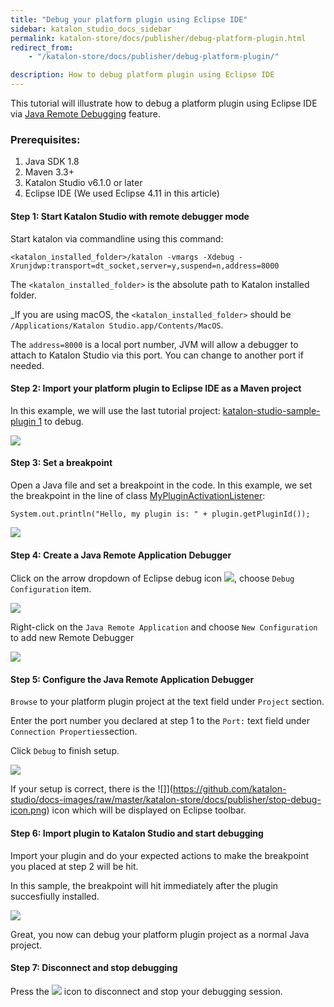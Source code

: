 ```yaml
---
title: "Debug your platform plugin using Eclipse IDE"
sidebar: katalon_studio_docs_sidebar
permalink: katalon-store/docs/publisher/debug-platform-plugin.html
redirect_from:
    - "/katalon-store/docs/publisher/debug-platform-plugin/"

description: How to debug platform plugin using Eclipse IDE
---
```

This tutorial will illustrate how to debug a platform plugin using Eclipse IDE via [Java Remote Debugging](https://help.eclipse.org/2019-03/topic/org.eclipse.jdt.doc.user/tasks/task-running_and_debugging.htm) feature.


### **Prerequisites:**



1. Java SDK 1.8
2. Maven 3.3+
3. Katalon Studio v6.1.0 or later
4. Eclipse IDE (We used Eclipse 4.11 in this article)


#### **Step 1: Start Katalon Studio with remote debugger mode**

Start katalon via commandline using this command:


```
<katalon_installed_folder>/katalon -vmargs -Xdebug -Xrunjdwp:transport=dt_socket,server=y,suspend=n,address=8000
```


The `<katalon_installed_folder>` is the absolute path to Katalon installed folder.

_If you are using macOS, the <code><katalon_installed_folder></code> should be <code>/Applications/Katalon Studio.app/Contents/MacOS</code>.</em>

The `address=8000` is a local port number, JVM will allow a debugger to attach to Katalon Studio via this port. You can change to another port if needed.


#### **Step 2: Import your platform plugin to Eclipse IDE as a Maven project**

In this example, we will use the last tutorial project: [katalon-studio-sample-plugin 1](https://github.com/katalon-studio/katalon-studio-sample-plugin) to debug.

![](https://github.com/katalon-studio/docs-images/raw/master/katalon-store/docs/publisher/import-plugin-project-to-eclipse-ide.png)


#### **Step 3: Set a breakpoint**

Open a Java file and set a breakpoint in the code. In this example, we set the breakpoint in the line of class [MyPluginActivationListener](https://github.com/katalon-studio/katalon-studio-sample-plugin/blob/master/src/main/java/com/mycompany/plugin/MyPluginActivationListener.java):


```
System.out.println("Hello, my plugin is: " + plugin.getPluginId());
```

![](https://github.com/katalon-studio/docs-images/raw/master/katalon-store/docs/publisher/set-breakpoint.png)


#### **Step 4: Create a Java Remote Application Debugger**

Click on the arrow dropdown of Eclipse debug icon ![](https://github.com/katalon-studio/docs-images/raw/master/katalon-store/docs/publisher/debug-icon.png), choose `Debug Configuration` item.

![](https://github.com/katalon-studio/docs-images/raw/master/katalon-store/docs/publisher/debug-configurations.png)


Right-click on the `Java Remote Application` and choose `New Configuration` to add new Remote Debugger

![](https://github.com/katalon-studio/docs-images/raw/master/katalon-store/docs/publisher/new-configuration.png)


#### **Step 5: Configure the Java Remote Application Debugger**

`Browse` to your platform plugin project at the text field under `Project` section.

Enter the port number you declared at step 1 to the `Port:` text field under `Connection Properties`section.

Click `Debug` to finish setup.


![](https://github.com/katalon-studio/docs-images/raw/master/katalon-store/docs/publisher/new-remote-debugger.png)


If your setup is correct, there is the ![]](https://github.com/katalon-studio/docs-images/raw/master/katalon-store/docs/publisher/stop-debug-icon.png) icon which will be displayed on Eclipse toolbar.


#### **Step 6: Import plugin to Katalon Studio and start debugging**

Import your plugin and do your expected actions to make the breakpoint you placed at step 2 will be hit.

In this sample, the breakpoint will hit immediately after the plugin succesfiully installed.

![](https://github.com/katalon-studio/docs-images/raw/master/katalon-store/docs/publisher/breakpoint-hit.png)


Great, you now can debug your platform plugin project as a normal Java project.

#### **Step 7: Disconnect and stop debugging**


Press the ![](https://github.com/katalon-studio/docs-images/raw/master/katalon-store/docs/publisher/stop-debug-icon.png) icon to disconnect and stop your debugging session.


